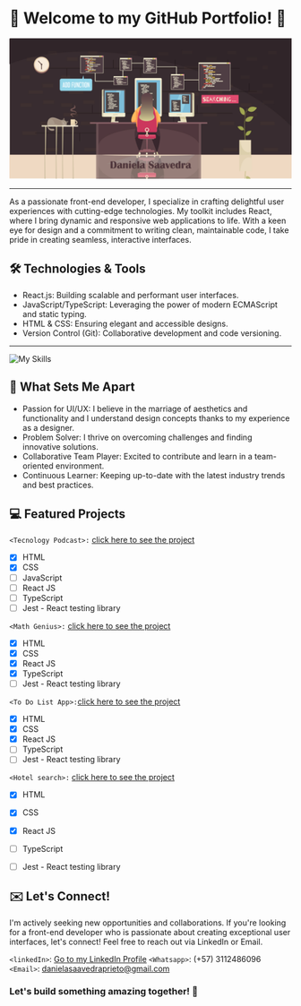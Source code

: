 # :rocket: Welcome to my GitHub Portfolio! :rocket:

![](https://github.com/danielasaavedrap/danielasaavedrap/blob/main/github.jpg)
______________________________________________________________________________________________________________________________

As a passionate front-end developer, I specialize in crafting delightful user experiences with cutting-edge technologies. My toolkit includes React, where I bring dynamic and responsive web applications to life. With a keen eye for design and a commitment to writing clean, maintainable code, I take pride in creating seamless, interactive interfaces.


## :hammer_and_wrench: Technologies & Tools 

- React.js: Building scalable and performant user interfaces.
- JavaScript/TypeScript: Leveraging the power of modern ECMAScript and static typing.
- HTML & CSS: Ensuring elegant and accessible designs.
- Version Control (Git): Collaborative development and code versioning.
______________________________________________________________________________________________________________________________

  ![My Skills](https://skillicons.dev/icons?i=react,js,html,css,ts,nodejs,git,jest,figma,materialui,postman,redux)

## :star2: What Sets Me Apart 

- Passion for UI/UX: I believe in the marriage of aesthetics and functionality and I understand design concepts thanks to my experience as a designer.
- Problem Solver: I thrive on overcoming challenges and finding innovative solutions.
- Collaborative Team Player: Excited to contribute and learn in a team-oriented environment.
- Continuous Learner: Keeping up-to-date with the latest industry trends and best practices.

## :computer: Featured Projects


`<Tecnology Podcast>:` [click here to see the project](https://danielasaavedrapodcast.netlify.app/)

- [x] HTML 
- [x] CSS
- [ ] JavaScript
- [ ] React JS
- [ ] TypeScript
- [ ] Jest - React testing library

`<Math Genius>:` [click here to see the project](https://mathgenius-daniela.netlify.app)

- [x] HTML 
- [x] CSS
- [x] React JS
- [x] TypeScript
- [ ] Jest - React testing library

`<To Do List App>:`[click here to see the project](https://todolistdaniela.netlify.app)

- [x] HTML 
- [x] CSS
- [x] React JS
- [ ] TypeScript
- [ ] Jest - React testing library

`<Hotel search>:` [click here to see the project](https://buscadordehoteles.netlify.app)

- [x] HTML 
- [x] CSS
- [x] React JS
- [ ] TypeScript
- [ ] Jest - React testing library


## :envelope: Let's Connect! 

I'm actively seeking new opportunities and collaborations. If you're looking for a front-end developer who is passionate about creating exceptional user interfaces, let's connect! Feel free to reach out via LinkedIn or Email.

`<linkedIn>`: [Go to my LinkedIn Profile](https://www.linkedin.com/in/daniela-saavedra-prieto/)
`<Whatsapp>`: (+57) 3112486096
`<Email>`: danielasaavedraprieto@gmail.com

### Let's build something amazing together! 🚀 
